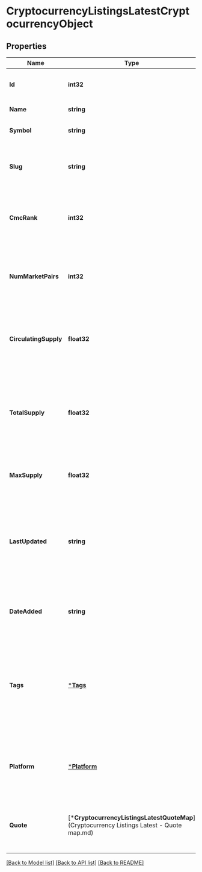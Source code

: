 # CryptocurrencyListingsLatestCryptocurrencyObject

## Properties
Name | Type | Description | Notes
------------ | ------------- | ------------- | -------------
**Id** | **int32** | The unique CoinMarketCap ID for this cryptocurrency. | [default to null]
**Name** | **string** | The name of this cryptocurrency. | [default to null]
**Symbol** | **string** | The ticker symbol for this cryptocurrency. | [default to null]
**Slug** | **string** | The web URL friendly shorthand version of this cryptocurrency name. | [default to null]
**CmcRank** | **int32** | The cryptocurrency&#39;s historic CoinMarketCap rank at the end of the requested UTC day. | [default to null]
**NumMarketPairs** | **int32** | The number of active trading pairs available for this cryptocurrency across supported exchanges. | [optional] [default to null]
**CirculatingSupply** | **float32** | The approximate number of coins circulating for this cryptocurrency at the end of the requested UTC day. | [default to null]
**TotalSupply** | **float32** | The approximate total amount of coins in existence right now (minus any coins that have been verifiably burned) at the end of the requested UTC day. | [default to null]
**MaxSupply** | **float32** | The expected maximum limit of coins ever to be available for this cryptocurrency. | [default to null]
**LastUpdated** | **string** | Timestamp (ISO 8601) of when this cryptocurrency&#39;s market data was referenced for this UTC date snapshot. This is always the last update available during the UTC date requested. | [default to null]
**DateAdded** | **string** | Timestamp (ISO 8601) of when this cryptocurrency was added to CoinMarketCap. | [default to null]
**Tags** | [***Tags**](tags.md) | Array of tags associated with this cryptocurrency. Currently only a mineable tag will be returned if the cryptocurrency is mineable. Additional tags will be returned in the future. | [default to null]
**Platform** | [***Platform**](platform.md) | Metadata about the parent cryptocurrency platform this cryptocurrency belongs to if it is a token, otherwise null. | [default to null]
**Quote** | [***CryptocurrencyListingsLatestQuoteMap**](Cryptocurrency Listings Latest - Quote map.md) | A map of market quotes in different currency conversions. The default map included is USD. | [default to null]

[[Back to Model list]](../README.md#documentation-for-models) [[Back to API list]](../README.md#documentation-for-api-endpoints) [[Back to README]](../README.md)


